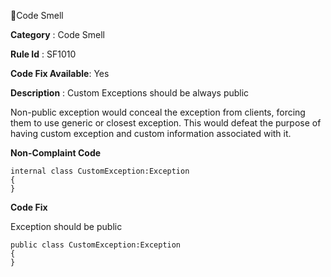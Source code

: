 🔖Code Smell

**Category** : Code Smell

**Rule Id** : SF1010

**Code Fix Available**: Yes

**Description** : Custom Exceptions should be always public

Non-public exception would conceal the exception from clients, forcing them to use generic or closest exception. This would defeat the purpose of having custom exception and custom information associated with it.

**Non-Complaint Code**

```
internal class CustomException:Exception
{
}
```

**Code Fix**

Exception should be public

```
public class CustomException:Exception
{
}
```
